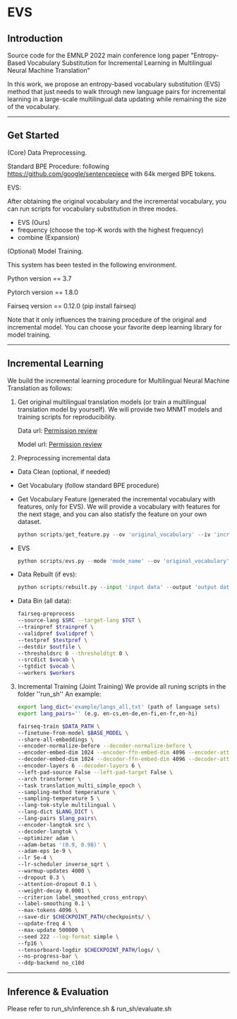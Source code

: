 # EVS

## Introduction
Source code for the EMNLP 2022 main conference long paper "Entropy-Based Vocabulary Substitution for Incremental Learning in Multilingual Neural Machine Translation"

In this work, we propose an entropy-based vocabulary substitution (EVS) method that just needs to walk through new language pairs for incremental learning in a large-scale multilingual data updating while remaining the size of the vocabulary.

---
## Get Started
(Core) Data Preprocessing.

Standard BPE Procedure: following https://github.com/google/sentencepiece with 64k merged BPE tokens.

EVS: 

After obtaining the original vocabulary and the incremental vocabulary, you can run scripts for vocabulary substitution in three modes.
- EVS (Ours)
- frequency (choose the top-K words with the highest frequency)
- combine (Expansion)

(Optional) Model Training. 

This system has been tested in the following environment.

Python version == 3.7

Pytorch version == 1.8.0

Fairseq version == 0.12.0 (pip install fairseq)

Note that it only influences the training procedure of the original and incremental model. You can choose your favorite deep learning library for model training.

---
## Incremental Learning
We build the incremental learning procedure for Multilingual Neural Machine Translation as follows:

1. Get original multilingual translation models (or train a multilingual translation model by yourself). We will provide two MNMT models and training scripts for reproducibility.

    Data url: <u>Permission review</u>

    Model url: <u>Permission review</u>

2. Preprocessing incremental data
- Data Clean (optional, if needed)
- Get Vocabulary (follow standard BPE procedure)
- Get Vocabulary Feature (generated the incremental vocabulary with features, only for EVS). We will provide a vocabulary with features for the next stage, and you can also statisfy the feature on your own dataset.
    ```python
    python scripts/get_feature.py --ov 'original_vocabulary' --iv 'incremental_vocabulary' --nv 'incremental_vocabulary_with_feature'
    ```
- EVS
    ```python
    python scripts/evs.py --mode 'mode_name' --ov 'original_vocabulary' --iv 'incremental_vocabulary' --nv 'new_vocabulary'
    ```
- Data Rebuilt (if evs):
    ```python
    python scripts/rebuilt.py --input 'input data' --output 'output data' --vocab 'vocabulary path'
    ```
    
- Data Bin (all data):
    ```bash
    fairseq-preprocess 
    --source-lang $SRC --target-lang $TGT \
    --trainpref $trainpref \
    --validpref $validpref \
    --testpref $testpref \
    --destdir $outfile \
    --thresholdsrc 0 --thresholdtgt 0 \
    --srcdict $vocab \
    --tgtdict $vocab \
    --workers $workers
    ```
3. Incremental Training (Joint Training)
    We provide all runing scripts in the folder ''run_sh''
    An example:
    ```bash
    export lang_dict='example/langs_all,txt' (path of language sets)
    export lang_pairs='' (e.g. en-cs,en-de,en-fi,en-fr,en-hi)

    fairseq-train $DATA_PATH \
    --finetune-from-model $BASE_MODEL \
    --share-all-embeddings \
    --encoder-normalize-before --decoder-normalize-before \
    --encoder-embed-dim 1024 --encoder-ffn-embed-dim 4096 --encoder-attention-heads 16 \
    --decoder-embed-dim 1024 --decoder-ffn-embed-dim 4096 --decoder-attention-heads 16 \
    --encoder-layers 6 --decoder-layers 6 \
    --left-pad-source False --left-pad-target False \
    --arch transformer \
    --task translation_multi_simple_epoch \
    --sampling-method temperature \
    --sampling-temperature 5 \
    --lang-tok-style multilingual \
    --lang-dict $LANG_DICT \
    --lang-pairs $lang_pairs\
    --encoder-langtok src \
    --decoder-langtok \
    --optimizer adam \
    --adam-betas '(0.9, 0.98)' \
    --adam-eps 1e-9 \
    --lr 5e-4 \
    --lr-scheduler inverse_sqrt \
    --warmup-updates 4000 \
    --dropout 0.3 \
    --attention-dropout 0.1 \
    --weight-decay 0.0001 \
    --criterion label_smoothed_cross_entropy\
    --label-smoothing 0.1 \
    --max-tokens 4096 \
    --save-dir $CHECKPOINT_PATH/checkpoints/ \
    --update-freq 4 \
    --max-update 500000 \
    --seed 222 --log-format simple \
    --fp16 \
    --tensorboard-logdir $CHECKPOINT_PATH/logs/ \
    --no-progress-bar \
    --ddp-backend no_c10d
    ```
---
## Inference & Evaluation
Please refer to run_sh/inference.sh & run_sh/evaluate.sh